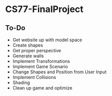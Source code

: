 # CS77-FinalProject

## To-Do
- Get website up with model space
- Create shapes
- Get proper perspective
- Generate walls
- Implement Transformations
- Implement Game Scenario
- Change Shapes and Position from User Input
- Implement Collisions
- Shading
- Clean up game and optimize